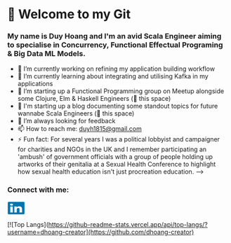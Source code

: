 # 👋 Welcome to my Git

### My name is Duy Hoang and I'm an avid Scala Engineer aiming to specialise in Concurrency, Functional Effectual Programing & Big Data ML Models.

- 🔭 I’m currently working on refining my application building workflow
- 🌱 I’m currently learning about integrating and utilising Kafka in my applications
- 👯 I’m starting up a Functional Programming group on Meetup alongside some Clojure, Elm & Haskell Engineers (:eyes: this space)
- :love_letter: I'm starting up a blog documenting some standout topics for future wannabe Scala Engineers (:eyes: this space)
- 🤔 I’m always looking for feedback
- 📫 How to reach me: duyh1815@gmail.com
- ⚡ Fun fact: For several years I was a political lobbyist and campaigner for charities and NGOs in the UK and I remember participating an 'ambush' of government officials with a group of people holding up artworks of their genitalia at a Sexual Health Conference to highlight how sexual health education isn't just procreation education.
-->

<h3 align="left">Connect with me:</h3>
<a href="https://www.linkedin.com/in/duy-hoang-155930262/" target="blank">
<img align="center" src="https://github.com/devicons/devicon/blob/master/icons/linkedin/linkedin-original.svg" alt="LinkedIn Duy Hoang" height="30" width="40" /></a>
</p>


[![Top Langs](https://github-readme-stats.vercel.app/api/top-langs/?username=dhoang-creator](https://github.com/dhoang-creator)
